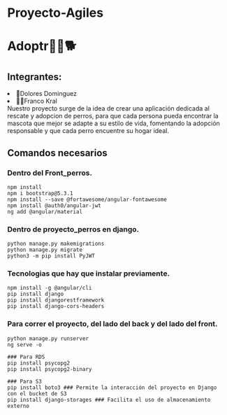 # Proyecto-Agiles
<h1>Adoptr🐩🐶🐕</h1>
<h2>Integrantes:</h2> 
<li>🙋Dolores Dominguez</li>
<li>🙋‍♂️Franco Kral</li>
Nuestro proyecto surge de la idea de crear una aplicación dedicada al rescate y adopcion de perros, para que cada persona pueda encontrar la mascota que mejor se adapte a su estilo de vida, fomentando la adopción responsable y que cada perro encuentre su hogar ideal.

<h2>Comandos necesarios</h2>

### Dentro del Front_perros.

```
npm install
npm i bootstrap@5.3.1
npm install --save @fortawesome/angular-fontawesome
npm install @auth0/angular-jwt
ng add @angular/material

```

### Dentro de proyecto_perros en django.

```
python manage.py makemigrations
python manage.py migrate
python3 -m pip install PyJWT

```
### Tecnologias que hay que instalar previamente.

```
npm install -g @angular/cli
pip install django
pip install djangorestframework
pip install django-cors-headers

```

### Para correr el proyecto, del lado del back y del lado del front.

```
python manage.py runserver
ng serve -o

```
```
### Para RDS
pip install psycopg2 
pip install psycopg2-binary

### Para S3
pip install boto3 ### Permite la interacción del proyecto en Django con el bucket de S3
pip install django-storages ### Facilita el uso de almacenamiento externo

```

